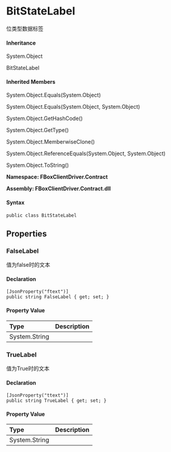 # BitStateLabel

位类型数据标签

#### Inheritance

System.Object

BitStateLabel

#### Inherited Members

System.Object.Equals\(System.Object\)

System.Object.Equals\(System.Object, System.Object\)

System.Object.GetHashCode\(\)

System.Object.GetType\(\)

System.Object.MemberwiseClone\(\)

System.Object.ReferenceEquals\(System.Object, System.Object\)

System.Object.ToString\(\)

**Namespace: FBoxClientDriver.Contract**

**Assembly: FBoxClientDriver.Contract.dll**

#### Syntax <a id="FBoxClientDriver_Contract_BitStateLabel_syntax"></a>

```text
public class BitStateLabel
```

## Properties <a id="properties"></a>

### FalseLabel <a id="FBoxClientDriver_Contract_BitStateLabel_FalseLabel"></a>

值为false时的文本

#### Declaration

```text
[JsonProperty("ftext")]
public string FalseLabel { get; set; }
```

#### Property Value

| Type | Description |
| :--- | :--- |
| System.String |  |

### TrueLabel <a id="FBoxClientDriver_Contract_BitStateLabel_TrueLabel"></a>

值为True时的文本

#### Declaration

```text
[JsonProperty("ttext")]
public string TrueLabel { get; set; }
```

#### Property Value

| Type | Description |
| :--- | :--- |
| System.String |  |

